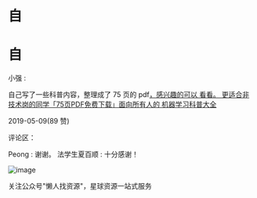 # 自

# 自

小强 :

自己写了一些科普内容，整理成了 75 页的 pdf[，感兴趣的可以 看看。 更适合非技术岗的同学](https://easyai.tech/blog/all-you-need-to-know-about-machine-learning/)[「](https://easyai.tech/blog/all-you-need-to-know-about-machine-learning/)[75](https://easyai.tech/blog/all-you-need-to-know-about-machine-learning/)[页](https://easyai.tech/blog/all-you-need-to-know-about-machine-learning/)[PDF](https://easyai.tech/blog/all-you-need-to-know-about-machine-learning/)[免费下载」面向所有人的 机器学习科普大全](https://easyai.tech/blog/all-you-need-to-know-about-machine-learning/)

2019-05-09(89 赞)

评论区：

Peong : 谢谢。 法学生夏百顺 : 十分感谢！

![image](img/Image_054.png)

关注公众号"懒人找资源"，星球资源一站式服务